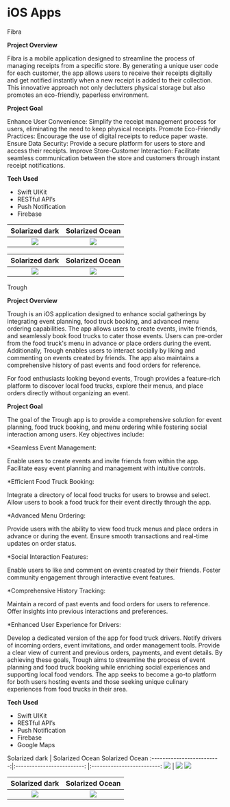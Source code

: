 # iOS Apps

Fibra

**Project Overview**

Fibra is a mobile application designed to streamline the process of managing receipts from a specific store. By generating a unique user code for each customer, the app allows users to receive their receipts digitally and get notified instantly when a new receipt is added to their collection. This innovative approach not only declutters physical storage but also promotes an eco-friendly, paperless environment.

**Project Goal**

Enhance User Convenience: Simplify the receipt management process for users, eliminating the need to keep physical receipts.
Promote Eco-Friendly Practices: Encourage the use of digital receipts to reduce paper waste.
Ensure Data Security: Provide a secure platform for users to store and access their receipts.
Improve Store-Customer Interaction: Facilitate seamless communication between the store and customers through instant receipt notifications.

**Tech Used**

- Swift UIKit 
- RESTful API’s
- Push Notification
- Firebase

Solarized dark             |  Solarized Ocean
:-------------------------:|:-------------------------: 
![](images/Fibra/1.png)  |  ![](images/Fibra/4.png)     

Solarized dark             |  Solarized Ocean
:-------------------------:|:-------------------------: 
![](images/Fibra/3.png)  |  ![](images/Fibra/6.png)   

Trough

**Project Overview**

Trough is an iOS application designed to enhance social gatherings by integrating event planning, food truck booking, and advanced menu ordering capabilities. The app allows users to create events, invite friends, and seamlessly book food trucks to cater those events. Users can pre-order from the food truck's menu in advance or place orders during the event. Additionally, Trough enables users to interact socially by liking and commenting on events created by friends. The app also maintains a comprehensive history of past events and food orders for reference.

For food enthusiasts looking beyond events, Trough provides a feature-rich platform to discover local food trucks, explore their menus, and place orders directly without organizing an event.

**Project Goal**

The goal of the Trough app is to provide a comprehensive solution for event planning, food truck booking, and menu ordering while fostering social interaction among users. Key objectives include:

*Seamless Event Management:

Enable users to create events and invite friends from within the app.
Facilitate easy event planning and management with intuitive controls.

*Efficient Food Truck Booking:

Integrate a directory of local food trucks for users to browse and select.
Allow users to book a food truck for their event directly through the app.

*Advanced Menu Ordering:

Provide users with the ability to view food truck menus and place orders in advance or during the event.
Ensure smooth transactions and real-time updates on order status.

*Social Interaction Features:

Enable users to like and comment on events created by their friends.
Foster community engagement through interactive event features.

*Comprehensive History Tracking:

Maintain a record of past events and food orders for users to reference.
Offer insights into previous interactions and preferences.

*Enhanced User Experience for Drivers:

Develop a dedicated version of the app for food truck drivers.
Notify drivers of incoming orders, event invitations, and order management tools.
Provide a clear view of current and previous orders, payments, and event details.
By achieving these goals, Trough aims to streamline the process of event planning and food truck booking while enriching social experiences and supporting local food vendors. The app seeks to become a go-to platform for both users hosting events and those seeking unique culinary experiences from food trucks in their area.

**Tech Used**

- Swift UIKit 
- RESTful API’s
- Push Notification
- Firebase
- Google Maps

Solarized dark             |  Solarized Ocean            Solarized Ocean
:-------------------------:|:-------------------------: |:-------------------------: 
![](images/Trough/1.png)  |  ![](images/Trough/2.png)    ![](images/Trough/3.png)     

Solarized dark             |  Solarized Ocean
:-------------------------:|:-------------------------: 
![](images/Trough/4.png)  |  ![](images/Trough/5.png)   
